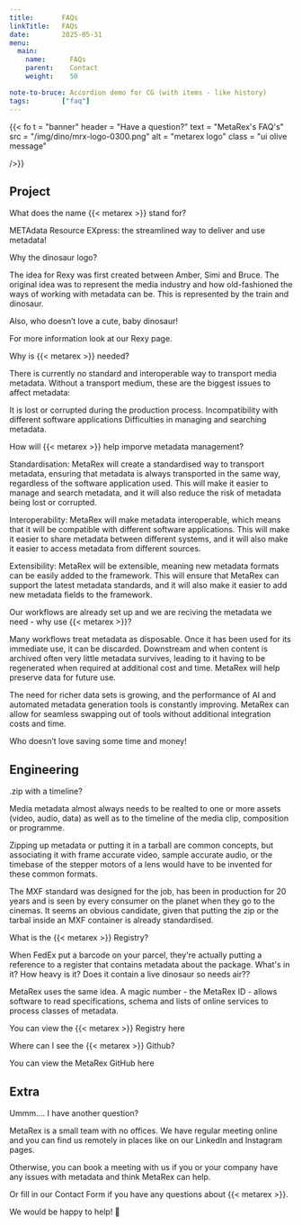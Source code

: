 ```yaml
---
title:       FAQs
linkTitle:   FAQs
date:        2025-05-31
menu:
  main:
    name:      FAQs
    parent:    Contact
    weight:    50

note-to-bruce: Accordion demo for CG (with items - like history)
tags:        ["faq"]
---
```

<!-- ####################################################################### -->

{{< fo t = "banner"
    header = "Have a question?"
    text = "MetaRex's FAQ's"
    src = "/img/dino/mrx-logo-0300.png"
    alt = "metarex logo"
    class = "ui olive message"

/>}}

## Project

<div class="ui basic styled accordion">
    <div class="title">
      <i class="dropdown icon"></i>
      What does the name {{< metarex >}} stand for?
    </div>
    <div class="content">
      <p class="transition hidden">METAdata Resource EXpress:  the streamlined way to deliver and use metadata!</p>
    </div>
    <div class="title">
      <i class="dropdown icon"></i>
      Why the dinosaur logo?
    </div>
    <div class="content">
       <p class="transition hidden">The idea for Rexy was first created between Amber, Simi and Bruce.  The original idea was to represent the media industry and how old-fashioned the ways of working with metadata can be.  
       This is represented by the train and dinosaur.</p>
       </p>Also, who doesn’t love a cute, baby dinosaur!</p>
       </p>For more information look at our Rexy page.</p>
    </div>
    <div class="title">
      <i class="dropdown icon"></i>
      Why is {{< metarex >}} needed?
    </div>
    <div class="content">
      <p class="transition hidden">There is currently no standard and interoperable way to transport media metadata. Without a transport medium, these are the biggest issues to affect metadata:<p>
      <p>It is lost or corrupted during the production process. Incompatibility with different software applications Difficulties in managing and searching metadata.</p>
    </div>
    <div class="title">
      <i class="dropdown icon"></i>
      How will {{< metarex >}} help imporve metadata management?
    </div>
    <div class="content">
      <p class="transition hidden">Standardisation:  MetaRex will create a standardised way to transport metadata, ensuring that metadata is always transported in the same way, regardless of the software application used. This will make it easier to manage and search metadata, and it will also reduce the risk of metadata being lost or corrupted.</p>
      </p>Interoperability: MetaRex will make metadata interoperable, which means that it will be compatible with different software applications. This will make it easier to share metadata between different systems, and it will also make it easier to access metadata from different sources.</p>
      </p>Extensibility: MetaRex will be extensible, meaning new metadata formats can be easily added to the framework.  This will ensure that MetaRex can support the latest metadata standards, and it will also make it easier to add new metadata fields to the framework.</p>
    </div>
    <div class="title">
      <i class="dropdown icon"></i>
      Our workflows are already set up and we are reciving the metadata we need - why use {{< metarex >}}?
    </div>
    <div class="content">
      <p class="transition hidden">Many workflows treat metadata as disposable.  Once it has been used for its immediate use, it can be discarded.  Downstream and when content is archived often very little metadata survives, leading to it having to be regenerated when required at additional cost and time.  MetaRex will help preserve data for future use.</p>
      </p>The need for richer data sets is growing, and the performance of AI and automated metadata generation tools is constantly improving.  MetaRex can allow for seamless swapping out of tools without additional integration costs and time.</p>
      </p> Who doesn’t love saving some time and money!</p>
    </div>
</div>

 ## Engineering

<div class="ui basic styled accordion">
    <div class="title">
      <i class="dropdown icon"></i>
      .zip with a timeline?
    </div>
    <div class="content">
      <p class="transition hidden">Media metadata almost always needs to be realted to one or more assets (video, audio, data) as well as to the timeline of the media clip, composition or programme.</p>
      </p>Zipping up metadata or putting it in a tarball are common concepts, but associating it with frame accurate video, sample accurate audio, or the timebase of the stepper motors of a lens would have to be invented for these common formats.</p>
      </p>The MXF standard was designed for the job, has been in production for 20 years and is seen by every consumer on the planet when they go to the cinemas. It seems an obvious candidate, given that putting the zip or the tarbal inside an MXF container is already standardised.</p>
   </div>
    <div class="title">
      <i class="dropdown icon"></i>
      What is the {{< metarex >}} Registry?
    </div>
    <div class="content">
      <p class="transition hidden">When FedEx put a barcode on your parcel, they're actually putting a reference to a register that contains metadata about the package.   What's in it?  How heavy is it?  Does it contain a live dinosaur so needs air??</p>
      </p>MetaRex uses the same idea.  A magic number - the MetaRex ID - allows software to read specifications, schema and lists of online services to process classes of metadata.</p>
      </p>You can view the {{< metarex >}} Registry here</p>
      </div>
    <div class="title">
      <i class="dropdown icon"></i>
      Where can I see the {{< metarex >}} Github?
    </div>
    <div class="content">
      <p class="transition hidden">You can view the MetaRex GitHub here</p>
    </div>
</div>

 ## Extra

<div class="ui basic styled accordion">
    <div class="title">
      <i class="dropdown icon"></i>
      Ummm.... I have another question?
    </div>
    <div class="content">
      <p class="transition hidden">MetaRex is a small team with no offices.  We have regular meeting online and you can find us remotely in places like on our LinkedIn and Instagram pages.</p>
      </p>Otherwise, you can book a meeting with us if you or your company have any issues with metadata and think MetaRex can help.</p> 
      </p>Or fill in our Contact Form if you have any questions about {{< metarex >}}.</p>
      </p>We would be happy to help! 🦖</p>
     </div>
</div>


[form]:  https://metarex.media/contact/
[linkedin]:  https://www.linkedin.com/company/metarex-media
[Instagram]: https://www.instagram.com/metarex.media?igsh=MWNidHNudDB5MXlwMA%3D%3D
[Github]:   https://github.com/metarex-media/
[here]:     https://metarex.media/ui/reg/